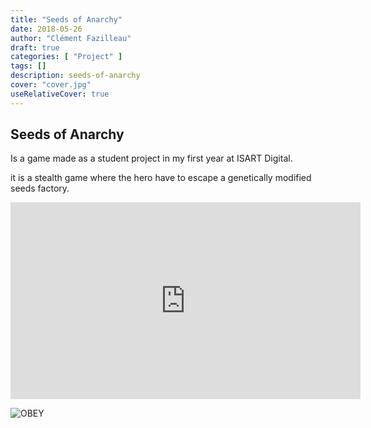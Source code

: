 ```yaml
---
title: "Seeds of Anarchy"
date: 2018-05-26
author: "Clément Fazilleau"
draft: true
categories: [ "Project" ]
tags: []
description: seeds-of-anarchy
cover: "cover.jpg"
useRelativeCover: true
---
```


## Seeds of Anarchy

Is a game made as a student project in my first year at ISART Digital.

it is a stealth game where the hero have to escape a genetically modified seeds factory.

<div align=center><iframe width="560" height="315" src="https://www.youtube.com/embed/rPwz7fGLQDg" frameborder="0" allow="accelerometer; autoplay; encrypted-media; gyroscope; picture-in-picture" allowfullscreen></iframe></div>

![OBEY](obey.png)